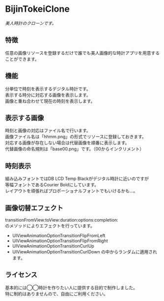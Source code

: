 # BijinTokeiClone
*美人時計のクローンです。*

## 特徴
任意の画像リソースを登録するだけで誰でも美人画像的な時計アプリを用意することができます。

## 機能
分単位で時刻を表示するデジタル時計です。  
表示する時分に対応する画像を表示します。  
画像と重ね合わせて現在の時刻を表示します。

## 表示する画像
時刻と画像の対応はファイル名で行います。  
画像ファイル名は「hhmm.png」の形式でリソースに登録しておきます。  
対応する画像が存在しない場合は代替画像を順番に表示します。  
代替画像の命名規則は「base00.png」です。（00からインクリメント）

## 時刻表示
組み込みフォントではDB LCD Temp Blackがデジタル時計に近いのですが  
等幅フォントであるCourier Boldにしています。  
レイアウトを頑張ればプロポーショナルフォントでもいけるかも…。

## 画像切替エフェクト
transitionFromView:toView:duration:options:completion:  
のメソッドによりエフェクトを行っています。
* UIViewAnimationOptionTransitionFlipFromLeft
* UIViewAnimationOptionTransitionFlipFromRight
* UIViewAnimationOptionTransitionCurlUp
* UIViewAnimationOptionTransitionCurlDown
の中からランダムに適用されます。

## ライセンス
基本的には◯◯時計を作りたい人に提供する目的で制作しました。  
特に制約はありませんので、自由にご利用ください。